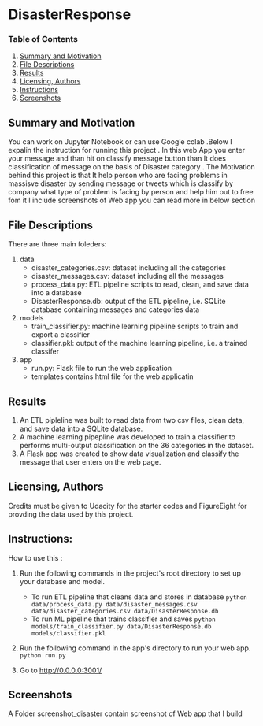 # DisasterResponse
### Table of Contents

1. [Summary and Motivation](#installation)
2. [File Descriptions](#files)
3. [Results](#results)
4. [Licensing, Authors](#licensing)
5. [Instructions](#instructions)
6. [Screenshots](#screenshots)

## Summary and Motivation <a name="installation"></a>
You can work on Jupyter Notebook or can use Google colab .Below I expalin the instruction for running this project . In this web App you enter your message and than hit on classify message button than It does classification of message on the basis of Disaster category .
The Motivation behind this project is that It help person who are facing problems in massisve disaster by sending message or tweets  which is classify by company what type of problem is facing by person and help him out to free fom it I include screenshots of Web app you can read more in below section

## File Descriptions <a name="files"></a>

There are three main foleders:
1. data
    - disaster_categories.csv: dataset including all the categories 
    - disaster_messages.csv: dataset including all the messages
    - process_data.py: ETL pipeline scripts to read, clean, and save data into a database
    - DisasterResponse.db: output of the ETL pipeline, i.e. SQLite database containing messages and categories data
2. models
    - train_classifier.py: machine learning pipeline scripts to train and export a classifier
    - classifier.pkl: output of the machine learning pipeline, i.e. a trained classifer
3. app
    - run.py: Flask file to run the web application
    - templates contains html file for the web applicatin

## Results<a name="results"></a>

1. An ETL pipleline was built to read data from two csv files, clean data, and save data into a SQLite database.
2. A machine learning pipepline was developed to train a classifier to performs multi-output classification on the 36 categories in the dataset.
3. A Flask app was created to show data visualization and classify the message that user enters on the web page.


## Licensing, Authors<a name="licensing"></a>

Credits must be given to Udacity for the starter codes and FigureEight for provding the data used by this project. 
## Instructions:<a name="instructions"></a>
How to use this :
1. Run the following commands in the project's root directory to set up your database and model.

    - To run ETL pipeline that cleans data and stores in database
        `python data/process_data.py data/disaster_messages.csv data/disaster_categories.csv data/DisasterResponse.db`
    - To run ML pipeline that trains classifier and saves
        `python models/train_classifier.py data/DisasterResponse.db models/classifier.pkl`

2. Run the following command in the app's directory to run your web app.
    `python run.py`

3. Go to http://0.0.0.0:3001/
## Screenshots<a name="screenshots"></a>
A Folder screenshot_disaster contain screenshot of Web app that I build
